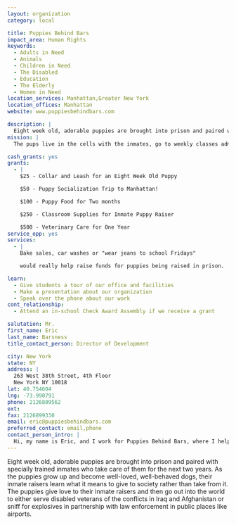 ```yaml
---
layout: organization
category: local

title: Puppies Behind Bars
impact_area: Human Rights
keywords: 
  - Adults in Need
  - Animals
  - Children in Need
  - The Disabled
  - Education
  - The Elderly
  - Women in Need
location_services: Manhattan,Greater New York
location_offices: Manhattan
website: www.puppiesbehindbars.com

description: |
  Eight week old, adorable puppies are brought into prison and paired with specially trained inmates who take care of them for the next two years.  As the puppies grow up and become well-loved, well-behaved dogs, their inmate raisers learn what it means to give to society rather than take from it.  The puppies give love to their inmate raisers and then go out into the world to either serve disabled veterans of the conflicts in Iraq and Afghanistan or sniff for explosives in partnership with law enforcement in public places like airports.
mission: |
  The pups live in the cells with the inmates, go to weekly classes administered by Puppies Behind Bars, and are travel  two or three weekends a month to 'puppy sitters' who take the dogs into their homes in order to expose them to things they won't experience in prison. These can be as simple as hearing doorbells and as complex as learning how to ride in a car and walk down a crowded sidewalk. The puppies live in prison for sixteen months, after which they are tested to see if they can be trained as service dogs for the disabled. If they are deemed suitable, Puppies Behind Bars returns them to the schools where they continue their formal training. If they do not continue on the track to become working dogs, Puppies Behind Bars donates them to families with blind children. In either case, these puppies spend their lives as companions to people who need them. 

cash_grants: yes
grants: 
  - |
    $25 - Collar and Leash for an Eight Week Old Puppy

    $50 - Puppy Socialization Trip to Manhattan!

    $100 - Puppy Food for Two months

    $250 - Classroom Supplies for Inmate Puppy Raiser

    $500 - Veterinary Care for One Year
service_opp: yes
services: 
  - |
    Bake sales, car washes or "wear jeans to school Fridays"

    would really help raise funds for puppies being raised in prison.  We have lots of brochures and materials that talk about Puppies Behind Bars so an information booth would help spread the word of our work!

learn: 
  - Give students a tour of our office and facilities
  - Make a presentation about our organization
  - Speak over the phone about our work
cont_relationship: 
  - Attend an in-school Check Award Assembly if we receive a grant

salutation: Mr.
first_name: Eric
last_name: Barsness
title_contact_person: Director of Development

city: New York
state: NY
address: |
  263 West 38th Street, 4th Floor  
  New York NY 10018
lat: 40.754604
lng: -73.990791
phone: 2126809562
ext: 
fax: 2126899330
email: eric@puppiesbehindbars.com
preferred_contact: email,phone
contact_person_intro: |
  Hi, my name is Eric, and I work for Puppies Behind Bars, where I help raise money so that we can teach prison inmates how to train working dogs.  I love the fact that we have dogs in the office most days--four big Labrador retrievers. I have two big dogs of my own at home. We all really appreciate the hard work of the many students who have contributed to our program through Common Cents/Penny Harvest. THANK YOU.
---
```

Eight week old, adorable puppies are brought into prison and paired with specially trained inmates who take care of them for the next two years.  As the puppies grow up and become well-loved, well-behaved dogs, their inmate raisers learn what it means to give to society rather than take from it.  The puppies give love to their inmate raisers and then go out into the world to either serve disabled veterans of the conflicts in Iraq and Afghanistan or sniff for explosives in partnership with law enforcement in public places like airports.